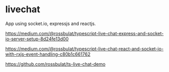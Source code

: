 # livechat
App using socket.io, expressjs and reactjs.

https://medium.com/@rossbulat/typescript-live-chat-express-and-socket-io-server-setup-8d24fe13d00

https://medium.com/@rossbulat/typescript-live-chat-react-and-socket-io-with-rxjs-event-handling-c80b1c661762

https://github.com/rossbulat/ts-live-chat-demo
